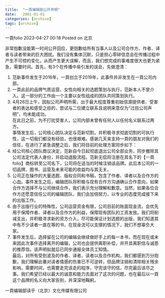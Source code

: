 ```yaml
---
title:  "一頁编辑部公开声明"
date:   2001-01-01 
categories: [archive]
tags: [archive]
---
```


一頁folio 2023-04-27 00:18 Posted on 北京  

非常抱歉没能第一时间公开回应，更抱歉给所有当事人以及公司合作方、作者、译者与读者带来的巨大困扰。我们没有集体沉默，只是担心零碎信息会在传播过程中产生不可控的变化，从而产生更大误解，而且，我们想完成的事难度很大也更为紧急，需要时间。首先，有3个在传播中易引发的误会，先做澄清：  

1. 范新事件发生于2016年，一頁创立于2019年，此事件并非发生在一頁公司内部。  
2. 一頁此前的品牌气质运营、女性向相关的选题策划与执行，范新本人不曾介入。这一部分的工作由一个主要以女性组成的团队共同策划执行。  
3. 4月26日上午，因拟公司声明所需，出于最大程度尊重初始信源提供者、受害者的表达和感受之目的，尝试与二位建立联系且说明来意仅为“过目公司声明”，均未能成功。  
在此日之前，为不打扰受害人，公司内部未曾有任何人以任何名义联系过两方。  
事情发生后，公司核心团队决定与范新切割，并积极寻求彻底切割的可执行性，这一切我们都没有经验，也很艰难。感谢几天来支持一頁的朋友对我们的信任，在进行了紧急调整之后，我们将目前的处理方案同步如下：
1. 经公司核心团队商议决定，范新自今日起彻底退出公司全部业务，同步撤除其公司法定代表人身份，并启动退股流程。范新无偿将注册在其名下的【一頁folio】商标转至公司名下，公司将在适当的时候注销该品牌。此后本公司的一切品牌、图书、运营及未来可能的收益均与其无关。  
2. 公司正在操作的大量选题、版权合同和书稿，包含了作者、译者以及合作方的心血。事件发生之后，编辑团队将积极与现有合作方沟通确认合作意向，如果合作方选择不与公司继续合作，我们表示充分理解和歉意。当然，如果各位合作方还愿意信任公司的编辑团队，我们会加倍努力，以专业的态度完成接下来的出版工作。  
3. 由于出版行业的特殊性，公司运营资金有限，公司目前的账面现金流，会优先用于保障作者、译者以及合作方的利益，保障现有团队的工资发放。我们将削减支出，并积极寻求新的资方介入，尽可能保证计划选题的出版，我们知道其中有不少读者一直在等的书，在现金流可以支撑的情况下，我们不想辜负大家。  
4. 事件发生后，选择留在公司的编辑会继续做好手上的每一本书，而在现在或未来因此次事件选择离开的编辑，公司也会提供离职补偿，并开具离职信与诚恳的推荐信。该声明拟就后已同步通报全体员工知情。  
最后，对所有受到波及的作者、译者、读者以及合作机构，我们都感到万分抱歉，我们理解此番对读者情感的伤害已不可逆转，但品牌注销和清除相关残余影响，需要时间，也需要走完该走的程序，守完该守的信，尽完最后该尽之事。我们希望已经以最大的诚意和能力去面对了这次的问题，也在最后以一頁这个品牌的名义向大家告别，并深深地鞠躬。  

一頁编辑部读乎（北京）文化传媒有限公司
